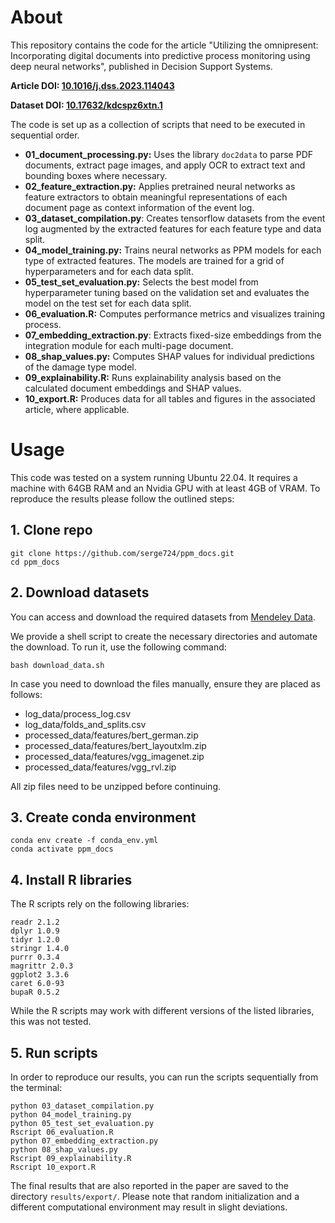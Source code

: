# About
This repository contains the code for the article "Utilizing the omnipresent: Incorporating digital documents into predictive process monitoring using deep neural networks", published in Decision Support Systems.

**Article DOI: [10.1016/j.dss.2023.114043](https://doi.org/10.1016/j.dss.2023.114043)**

**Dataset DOI: [10.17632/kdcspz6xtn.1](https://doi.org/10.17632/kdcspz6xtn.1)**

The code is set up as a collection of scripts that need to be executed in sequential order.

* **01_document_processing.py:** Uses the library ```doc2data``` to parse PDF documents, extract page images, and apply OCR to extract text and bounding boxes where necessary.
* **02_feature_extraction.py:** Applies pretrained neural networks as feature extractors to obtain meaningful representations of each document page as context information of the event log.
* **03_dataset_compilation.py**: Creates tensorflow datasets from the event log augmented by the extracted features for each feature type and data split.
* **04_model_training.py:** Trains neural networks as PPM models for each type of extracted features. The models are trained for a grid of hyperparameters and for each data split.
* **05_test_set_evaluation.py:** Selects the best model from hyperparameter tuning based on the validation set and evaluates the model on the test set for each data split.
* **06_evaluation.R:** Computes performance metrics and visualizes training process.
* **07_embedding_extraction.py**: Extracts fixed-size embeddings from the integration module for each multi-page document.
* **08_shap_values.py:** Computes SHAP values for individual predictions of the damage type model.
* **09_explainability.R:** Runs explainability analysis based on the calculated document embeddings and SHAP values.
* **10_export.R:** Produces data for all tables and figures in the associated article, where applicable.

# Usage
This code was tested on a system running Ubuntu 22.04. It requires a machine with 64GB RAM and an Nvidia GPU with at least 4GB of VRAM. To reproduce the results please follow the outlined steps:

## 1. Clone repo
```
git clone https://github.com/serge724/ppm_docs.git
cd ppm_docs
```

## 2. Download datasets
You can access and download the required datasets from [Mendeley Data](https://data.mendeley.com/datasets/kdcspz6xtn/1).

We provide a shell script to create the necessary directories and automate the download. To run it, use the following command:

```
bash download_data.sh
```

In case you need to download the files manually, ensure they are placed as follows:
* log_data/process_log.csv
* log_data/folds_and_splits.csv
* processed_data/features/bert_german.zip
* processed_data/features/bert_layoutxlm.zip
* processed_data/features/vgg_imagenet.zip
* processed_data/features/vgg_rvl.zip

All zip files need to be unzipped before continuing.

## 3. Create conda environment
```
conda env create -f conda_env.yml
conda activate ppm_docs
```

## 4. Install R libraries
The R scripts rely on the following libraries:
```
readr 2.1.2
dplyr 1.0.9
tidyr 1.2.0
stringr 1.4.0
purrr 0.3.4
magrittr 2.0.3
ggplot2 3.3.6
caret 6.0-93
bupaR 0.5.2
```
While the R scripts may work with different versions of the listed libraries, this was not tested.

## 5. Run scripts

In order to reproduce our results, you can run the scripts sequentially from the terminal:

```
python 03_dataset_compilation.py
python 04_model_training.py
python 05_test_set_evaluation.py
Rscript 06_evaluation.R
python 07_embedding_extraction.py
python 08_shap_values.py
Rscript 09_explainability.R
Rscript 10_export.R
```

The final results that are also reported in the paper are saved to the directory ```results/export/```. Please note that random initialization and a different computational environment may result in slight deviations.
